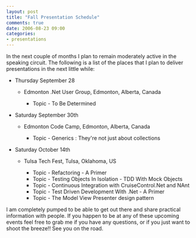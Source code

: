 ```yaml
---
layout: post
title: "Fall Presentation Schedule"
comments: true
date: 2006-08-23 09:00
categories:
- presentations
---
```


In the next couple of months I plan to remain moderately active in the speaking circuit. The following is a list of the places that I plan to deliver presentations in the next little while: 
  <ul> <li>Thursday September 28 </li> <ul> <li>Edmonton .Net User Group, Edmonton, Alberta, Canada</li> <ul> <li>Topic - To Be Determined</li></ul></ul></ul> 
  <ul> <li>Saturday September 30th </li> <ul> <li>Edmonton Code Camp, Edmonton, Alberta, Canada</li> <ul> <li>Topic - Generics : They're not just about collections</li></ul></ul></ul> 
  <ul> <li>Saturday October 14th</li> <ul> <li>Tulsa Tech Fest, Tulsa, Oklahoma, US</li> <ul> <li>Topic - Refactoring - A Primer</li> <li>Topic - Testing Objects In Isolation - TDD With Mock Objects</li> <li>Topic - Continuous Integration with CruiseControl.Net and NAnt</li> <li>Topic - Test Driven Development With .Net - A Primer</li> <li>Topic - The Model View Presenter design pattern</li></ul></ul></ul> 
  
I am completely pumped to be able to get out there and share practical information with people. If you happen to be at any of these upcoming events feel free to grab me if you have any questions, or if you just want to shoot the breeze!! 
See you on the road.




